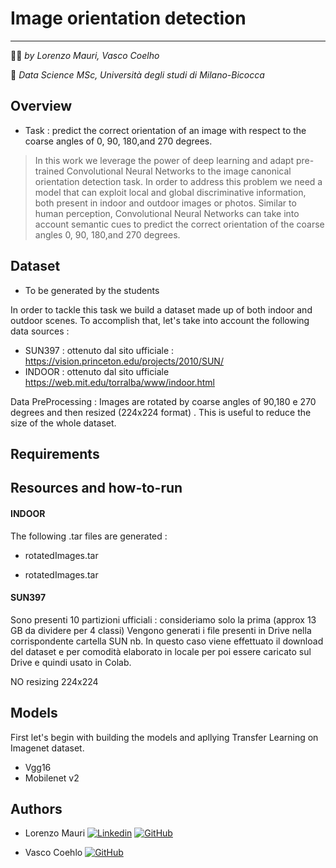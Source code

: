 # Image orientation detection 
---------------------------------------------------------
:technologist: *by Lorenzo Mauri, Vasco Coelho*

:round_pushpin: *Data Science MSc, Università degli studi di Milano-Bicocca*

## Overview
* Task : predict the correct orientation of an image with respect to the coarse angles of 0, 90, 180,and 270 degrees.

> In this work we leverage the power of deep learning and adapt pre-trained Convolutional Neural Networks to the image canonical orientation detection task.
In order to address this problem we need a model that can exploit local and global discriminative information, both present in indoor and outdoor images or photos. 
Similar to human perception, Convolutional Neural Networks can take into account semantic cues to predict the correct orientation of the coarse angles 0, 90, 180,and 270 degrees.

## Dataset

* To be generated by the students

In order to tackle this task we build a dataset made up of both indoor and outdoor scenes. To accomplish that, let's take into account the following data sources :  

* SUN397  : ottenuto dal sito ufficiale : https://vision.princeton.edu/projects/2010/SUN/ 
* INDOOR : ottenuto dal sito ufficiale  https://web.mit.edu/torralba/www/indoor.html  

Data PreProcessing : 
Images are rotated by coarse angles of 90,180 e 270 degrees and then resized (224x224 format) .
This is useful to reduce the size of the whole dataset. 

## Requirements 


## Resources and how-to-run


#### INDOOR
The following .tar files are generated  :

* rotatedImages.tar 

* rotatedImages.tar

#### SUN397
Sono presenti 10 partizioni ufficiali : consideriamo solo la prima (approx 13 GB da dividere per 4 classi) 
Vengono generati i file presenti in Drive nella corrispondente cartella SUN
nb. In questo caso viene effettuato il download del dataset e per comodità elaborato in locale per poi essere caricato sul Drive e quindi usato in Colab.

NO resizing 224x224



## Models 
First let's begin with building the models and apllying Transfer Learning on Imagenet dataset.

* Vgg16
* Mobilenet v2 


## Authors

* Lorenzo Mauri [![Linkedin](https://i.stack.imgur.com/gVE0j.png)](https://www.linkedin.com/in/lorenzo-mauri-773ba216b/) [![GitHub](https://i.stack.imgur.com/tskMh.png)](https://github.com/LorenzoMauri)

* Vasco Coehlo [![GitHub](https://i.stack.imgur.com/tskMh.png)](https://github.com/Vsc0)

